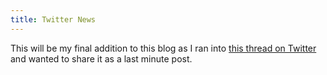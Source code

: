 ```yaml
---
title: Twitter News
---
```

<p> This will be my final addition to this blog as I ran into <a href="https://twitter.com/WaladShami/status/1010985003596107776"> this thread on Twitter </a> and wanted to share it as a last minute post. 